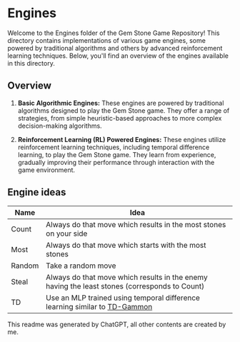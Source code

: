 Engines
===

Welcome to the Engines folder of the Gem Stone Game Repository! This directory contains implementations of various game engines, some powered by traditional algorithms and others by advanced reinforcement learning techniques. Below, you'll find an overview of the engines available in this directory.

Overview
---

1. **Basic Algorithmic Engines:**
These engines are powered by traditional algorithms designed to play the Gem Stone game. They offer a range of strategies, from simple heuristic-based approaches to more complex decision-making algorithms.

2. **Reinforcement Learning (RL) Powered Engines:**
These engines utilize reinforcement learning techniques, including temporal difference learning, to play the Gem Stone game. They learn from experience, gradually improving their performance through interaction with the game environment.

Engine ideas
---

| Name | Idea |
|-----------------|-----------------|
| Count | Always do that move which results in the most stones on your side |
| Most |  Always do that move which starts with the most stones |
| Random | Take a random move |
| Steal | Always do that move which results in the enemy having the least stones (corresponds to Count) |
| TD | Use an MLP trained using temporal difference learning similar to [TD-Gammon](https://dl.acm.org/doi/10.1145/203330.203343) |


This readme was generated by ChatGPT, all other contents are created by me.
